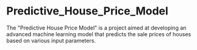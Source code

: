 # Predictive_House_Price_Model
The "Predictive House Price Model" is a project aimed at developing an advanced machine learning model that predicts the sale prices of houses based on various input parameters.
